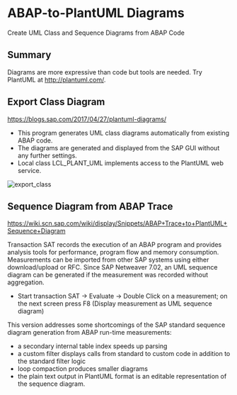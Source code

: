 # ABAP-to-PlantUML Diagrams
Create UML Class and Sequence Diagrams from ABAP Code

## Summary
Diagrams are more expressive than code but tools are needed. Try PlantUML at http://plantuml.com/.

## Export Class Diagram

https://blogs.sap.com/2017/04/27/plantuml-diagrams/

- This program generates UML class diagrams automatically from existing ABAP code.
- The diagrams are generated and displayed from the SAP GUI without any further settings.
- Local class LCL_PLANT_UML implements access to the PlantUML web service.

![export_class](https://github.com/nomssi/ABAP-to-PlantUML/blob/master/class%20diagram/uml_export.png)

## Sequence Diagram from ABAP Trace
https://wiki.scn.sap.com/wiki/display/Snippets/ABAP+Trace+to+PlantUML+Sequence+Diagram

Transaction SAT records the execution of an ABAP program and provides analysis tools for performance, program flow and memory consumption. Measurements can be imported from other SAP systems using either download/upload or RFC. Since SAP Netweaver 7.02, an UML sequence diagram can be generated if the measurement was recorded without aggregation.

 - Start transaction SAT -> Evaluate -> Double Click on a measurement; on the next screen press F8 (Display measurement as UML sequence diagram)
 
 This version addresses some shortcomings of the SAP standard sequence diagram generation from ABAP run-time measurements:

 - a secondary internal table index speeds up parsing
 - a custom filter displays calls from standard to custom code in addition to the standard filter logic
 - loop compaction produces smaller diagrams
 - the plain text output in PlantUML format is an editable representation of the sequence diagram.
